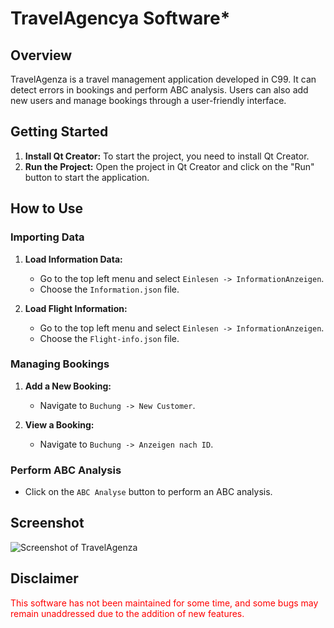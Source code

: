 # TravelAgencya Software*

## Overview

TravelAgenza is a travel management application developed in C99. It can detect errors in bookings and perform ABC analysis. Users can also add new users and manage bookings through a user-friendly interface.

## Getting Started

1. **Install Qt Creator:** To start the project, you need to install Qt Creator.
2. **Run the Project:** Open the project in Qt Creator and click on the "Run" button to start the application.

## How to Use

### Importing Data

1. **Load Information Data:**
   - Go to the top left menu and select `Einlesen -> InformationAnzeigen`.
   - Choose the `Information.json` file.

2. **Load Flight Information:**
   - Go to the top left menu and select `Einlesen -> InformationAnzeigen`.
   - Choose the `Flight-info.json` file.

### Managing Bookings

1. **Add a New Booking:**
   - Navigate to `Buchung -> New Customer`.

2. **View a Booking:**
   - Navigate to `Buchung -> Anzeigen nach ID`.

### Perform ABC Analysis

- Click on the `ABC Analyse` button to perform an ABC analysis.

## Screenshot

![Screenshot of TravelAgenza](https://github.com/user-attachments/assets/f4560410-b9fe-4f1c-8be1-dcaacaa4d7f2)

## Disclaimer

<span style="color: red;">This software has not been maintained for some time, and some bugs may remain unaddressed due to the addition of new features.</span>

